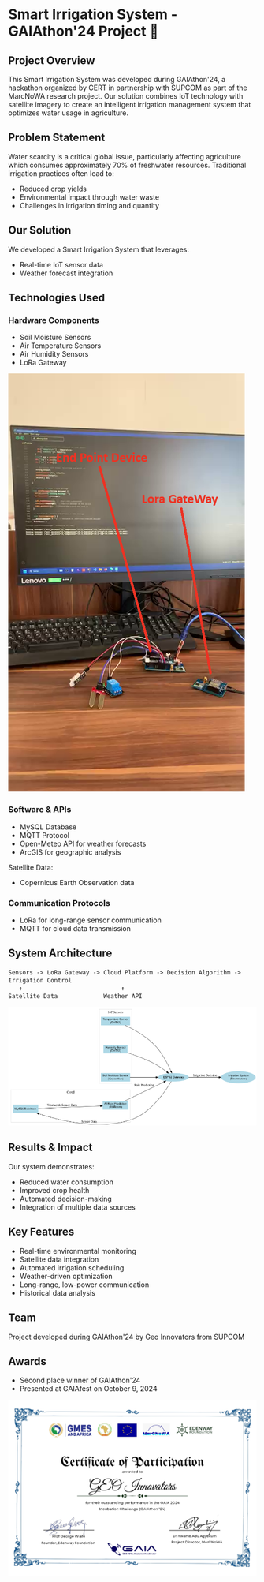 # Smart Irrigation System - GAIAthon'24 Project 🌱

## Project Overview
This Smart Irrigation System was developed during GAIAthon'24, a hackathon organized by CERT in partnership with SUPCOM as part of the MarcNoWA research project. Our solution combines IoT technology with satellite imagery to create an intelligent irrigation management system that optimizes water usage in agriculture.

## Problem Statement
Water scarcity is a critical global issue, particularly affecting agriculture which consumes approximately 70% of freshwater resources. Traditional irrigation practices often lead to:

- Reduced crop yields
- Environmental impact through water waste
- Challenges in irrigation timing and quantity

## Our Solution
We developed a Smart Irrigation System that leverages:
- Real-time IoT sensor data
- Weather forecast integration

## Technologies Used

### Hardware Components
- Soil Moisture Sensors
- Air Temperature Sensors
- Air Humidity Sensors
- LoRa Gateway

![cert](vlcsnap-2.png)

### Software & APIs
- MySQL Database
- MQTT Protocol
- Open-Meteo API for weather forecasts
- ArcGIS for geographic analysis

Satellite Data:
- Copernicus Earth Observation data

### Communication Protocols
- LoRa for long-range sensor communication
- MQTT for cloud data transmission


## System Architecture

```
Sensors -> LoRa Gateway -> Cloud Platform -> Decision Algorithm -> Irrigation Control
   ↑                            ↑
Satellite Data             Weather API
```

![cert](thumbnail_plan.png)

## Results & Impact
Our system demonstrates:
- Reduced water consumption
- Improved crop health
- Automated decision-making
- Integration of multiple data sources

## Key Features
- Real-time environmental monitoring
- Satellite data integration
- Automated irrigation scheduling
- Weather-driven optimization
- Long-range, low-power communication
- Historical data analysis

## Team
Project developed during GAIAthon'24 by Geo Innovators from SUPCOM

## Awards
- Second place winner of GAIAthon'24
- Presented at GAIAfest on October 9, 2024

![cert](GEOInnovators.jpg)